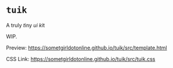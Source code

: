 # `tuik`

A truly *t*iny _ui_ *k*it

WIP.

Preview: https://sometgirldotonline.github.io/tuik/src/template.html

CSS Link: https://sometgirldotonline.github.io/tuik/src/tuik.css

